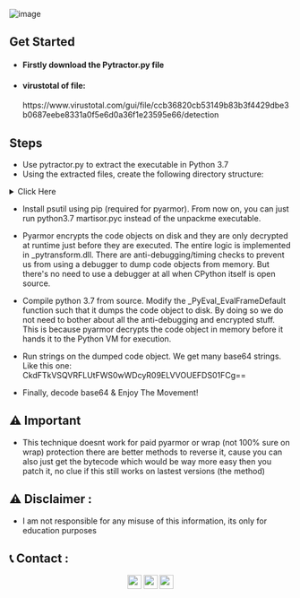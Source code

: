 ![image](https://user-images.githubusercontent.com/75253629/198406644-f75ec147-0e46-4326-a999-06a052f0721e.png)

## Get Started

- <h4> Firstly download the Pytractor.py file </h4>
- <h4> virustotal of file:</h4> https://www.virustotal.com/gui/file/ccb36820cb53149b83b3f4429dbe3b0687eebe8331a0f5e6d0a36f1e23595e66/detection

## Steps

- Use pytractor.py to extract the executable in Python 3.7
- Using the extracted files, create the following directory structure: 
<details><summary>Click Here</summary>

|-- martisor.pyc

-- pytransform

|-- __init__.py

|-- _pytransform.dll

|-- license.lic
-- pytransform.key
>> One directory, Five files for running on Linux, you need _pytransform.so downloadable from https://pyarmor.dashingsoft.com/platforms.html
</details>

- Install psutil using pip (required for pyarmor). From now on, you can just run python3.7 martisor.pyc instead of the unpackme executable.

- Pyarmor encrypts the code objects on disk and they are only decrypted at runtime just before they are executed. The entire logic is implemented in _pytransform.dll. There are anti-debugging/timing checks to prevent us from using a debugger to dump code objects from memory. 
But there's no need to use a debugger at all when CPython itself is open source. 

- Compile python 3.7 from source. Modify the _PyEval_EvalFrameDefault function such that it dumps the code object to disk. By doing so we do not need to bother about all the anti-debugging and encrypted stuff. This is because pyarmor decrypts the code object in memory before it hands it to the Python VM for execution.

- Run strings on the dumped code  object. We get many base64 strings. Like this one: CkdFTkVSQVRFLUtFWS0wWDcyR09ELVVOUEFDS01FCg==

- Finally, decode base64 & Enjoy The Movement!

## ⚠️ Important
- This technique doesnt work for paid pyarmor or wrap (not 100% sure on wrap) protection there are better methods to reverse it, cause you can also just get the bytecode which would be way more easy then you patch it, no clue if this still works on lastest versions (the method)

## ⚠️ Disclaimer :
- I am not responsible for any misuse of this information, its only for education purposes 

## 📞 Contact :
<p align="center">
<a href="https://instagram.com/smadi0x01" target="blank"><img align="center" src="https://cdn.jsdelivr.net/npm/simple-icons@3.0.1/icons/instagram.svg" alt="smadi" height="25" width="25" /></a>
<a href="https://linkedin.com/in/saud-smadi" target="blank"><img align="center" src="https://cdn.jsdelivr.net/npm/simple-icons@3.0.1/icons/linkedin.svg" alt="smadi" height="25" width="25" /></a>
<a href="https://t.me/rootsmadi" target="blank"><img align="center" src="https://cdn.jsdelivr.net/npm/simple-icons@3.0.1/icons/telegram.svg" alt="smadi" height="25" width="25" /></a>
</p>
